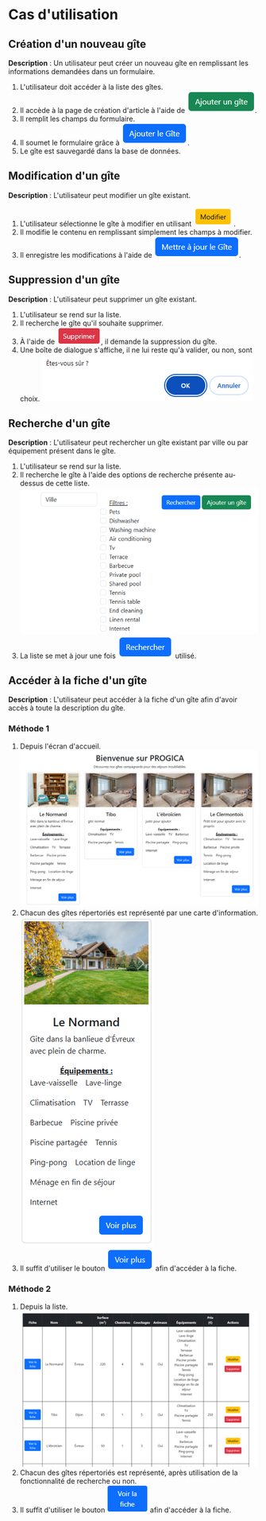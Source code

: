 # Cas d'utilisation

## Création d'un nouveau gîte

**Description** : Un utilisateur peut créer un nouveau gîte en remplissant les informations demandées dans un formulaire.

1. L'utilisateur doit accéder à la liste des gîtes.
2. Il accède à la page de création d'article à l'aide de ![Ajouter un gîte](image.png).
3. Il remplit les champs du formulaire.
4. Il soumet le formulaire grâce à ![Ajouter le Gîte](image-1.png).
5. Le gîte est sauvegardé dans la base de données.

## Modification d'un gîte

**Description** : L'utilisateur peut modifier un gîte existant.

1. L'utilisateur sélectionne le gîte à modifier en utilisant ![Modifier](image-2.png).
2. Il modifie le contenu en remplissant simplement les champs à modifier.
3. Il enregistre les modifications à l'aide de ![Mettre à jour le Gîte](image-3.png).

## Suppression d'un gîte

**Description** : L'utilisateur peut supprimer un gîte existant.

1. L'utilisateur se rend sur la liste.
2. Il recherche le gîte qu'il souhaite supprimer.
3. À l'aide de ![Supprimer](image-4.png), il demande la suppression du gîte.
4. Une boîte de dialogue s'affiche, il ne lui reste qu'à valider, ou non, sont choix. ![Boîte de dialogue](image-5.png)

## Recherche d'un gîte

**Description** : L'utilisateur peut rechercher un gîte existant par ville ou par équipement présent dans le gîte.

1. L'utilisateur se rend sur la liste.
2. Il recherche le gîte à l'aide des options de recherche présente au-dessus de cette liste. ![recherche](image-6.png)
3. La liste se met à jour une fois ![Rechercher](image-7.png) utilisé.

## Accéder à la fiche d'un gîte

**Description** : L'utilisateur peut accéder à la fiche d'un gîte afin d'avoir accès à toute la description du gîte.

### Méthode 1

1. Depuis l'écran d'accueil. ![Accueil](image-8.png)
2. Chacun des gîtes répertoriés est représenté par une carte d'information. ![Carte gîte](image-9.png)
3. Il suffit d'utiliser le bouton ![Voir plus](image-10.png) afin d'accéder à la fiche.

### Méthode 2

1. Depuis la liste. ![Liste](image-11.png)
2. Chacun des gîtes répertoriés est représenté, après utilisation de la fonctionnalité de recherche ou non.
3. Il suffit d'utiliser le bouton ![Voir la fiche](image-12.png) afin d'accéder à la fiche.
